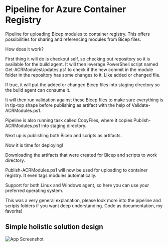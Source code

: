 
# Pipeline for Azure Container Registry

Pipeline for uploading Bicep modules to container registry. This offers possibilities for sharing and referencing modules from Bicep files. 

How does it work?

First thing it will do is checkout self, so checking out repository so it is available for the build agent. It will then leverage PowerShell script named Get-ACRModulesUpdates.ps1 to check if the new commit in the module folder in the repository has some changes to it. Like added or changed file. 

If true, it will put the added or changed Bicep files into staging directory so the build agent can consume it. 

It will then run validation against these Bicep files to make sure everything is in tip-top shape before publishing as artifact with the help of Validate-ACRModules.ps1. 

Pipeline is also running task called CopyFiles, where it copies Publish-ACRModules.ps1 into staging directory. 

Next up is publishing both Bicep and scripts as artifacts. 

Now it is time for deploying! 

Downloading the artifacts that were created for Bicep and scripts to work directory. 

Publish-ACRModules.ps1 will now be used for uploading to container registry. It even tags modules automatically.

Support for both Linux and Windows agent, so here you can use your preferred operating system.

This was a very general explanation, please look more into the pipeline and scripts folders if you want deep understanding. Code as documentation, my favorite!










## Simple holistic solution design

![App Screenshot](https://gyazo.com/3a62db7870e3aeee552a71b460b68847)
